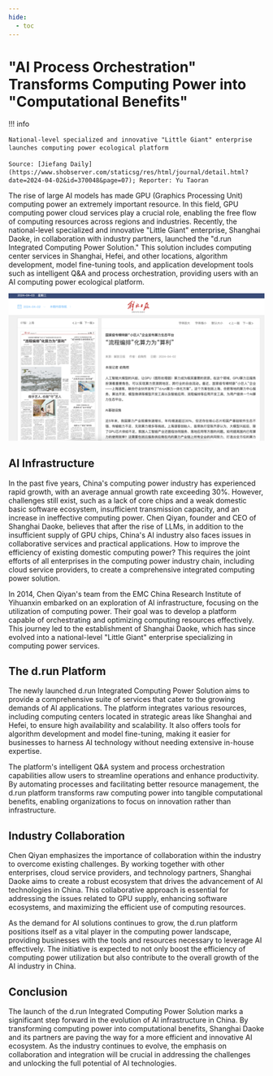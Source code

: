 ```yaml
---
hide:
  - toc
---
```


# "AI Process Orchestration" Transforms Computing Power into "Computational Benefits"

!!! info

    National-level specialized and innovative "Little Giant" enterprise launches computing power ecological platform

    Source: [Jiefang Daily](https://www.shobserver.com/staticsg/res/html/journal/detail.html?date=2024-04-02&id=370048&page=07); Reporter: Yu Taoran

The rise of large AI models has made GPU (Graphics Processing Unit) computing power an extremely important resource. In this field, GPU computing power cloud services play a crucial role, enabling the free flow of computing resources across regions and industries. Recently, the national-level specialized and innovative "Little Giant" enterprise, Shanghai Daoke, in collaboration with industry partners, launched the "d.run Integrated Computing Power Solution." This solution includes computing center services in Shanghai, Hefei, and other locations, algorithm development, model fine-tuning tools, and application development tools such as intelligent Q&A and process orchestration, providing users with an AI computing power ecological platform.

[![Jiefang Daily Front Page](./images/profit01.png)](https://www.shobserver.com/staticsg/res/html/journal/detail.html?date=2024-04-02&id=370048&page=07)

## AI Infrastructure

In the past five years, China's computing power industry has experienced rapid growth, with an average annual growth rate exceeding 30%. However, challenges still exist, such as a lack of core chips and a weak domestic basic software ecosystem, insufficient transmission capacity, and an increase in ineffective computing power. Chen Qiyan, founder and CEO of Shanghai Daoke, believes that after the rise of LLMs, in addition to the insufficient supply of GPU chips, China's AI industry also faces issues in collaborative services and practical applications. How to improve the efficiency of existing domestic computing power? This requires the joint efforts of all enterprises in the computing power industry chain, including cloud service providers, to create a comprehensive integrated computing power solution.

In 2014, Chen Qiyan's team from the EMC China Research Institute of Yihuanxin embarked on an exploration of AI infrastructure, focusing on the utilization of computing power. Their goal was to develop a platform capable of orchestrating and optimizing computing resources effectively. This journey led to the establishment of Shanghai Daoke, which has since evolved into a national-level "Little Giant" enterprise specializing in computing power services.

## The d.run Platform

The newly launched d.run Integrated Computing Power Solution aims to provide a comprehensive suite of services that cater to the growing demands of AI applications. The platform integrates various resources, including computing centers located in strategic areas like Shanghai and Hefei, to ensure high availability and scalability. It also offers tools for algorithm development and model fine-tuning, making it easier for businesses to harness AI technology without needing extensive in-house expertise.

The platform's intelligent Q&A system and process orchestration capabilities allow users to streamline operations and enhance productivity. By automating processes and facilitating better resource management, the d.run platform transforms raw computing power into tangible computational benefits, enabling organizations to focus on innovation rather than infrastructure.

## Industry Collaboration

Chen Qiyan emphasizes the importance of collaboration within the industry to overcome existing challenges. By working together with other enterprises, cloud service providers, and technology partners, Shanghai Daoke aims to create a robust ecosystem that drives the advancement of AI technologies in China. This collaborative approach is essential for addressing the issues related to GPU supply, enhancing software ecosystems, and maximizing the efficient use of computing resources.

As the demand for AI solutions continues to grow, the d.run platform positions itself as a vital player in the computing power landscape, providing businesses with the tools and resources necessary to leverage AI effectively. The initiative is expected to not only boost the efficiency of computing power utilization but also contribute to the overall growth of the AI industry in China.

## Conclusion

The launch of the d.run Integrated Computing Power Solution marks a significant step forward in the evolution of AI infrastructure in China. By transforming computing power into computational benefits, Shanghai Daoke and its partners are paving the way for a more efficient and innovative AI ecosystem. As the industry continues to evolve, the emphasis on collaboration and integration will be crucial in addressing the challenges and unlocking the full potential of AI technologies.
